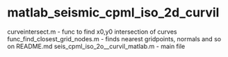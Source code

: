 # matlab_seismic_cpml_iso_2d_curvil
curveintersect.m - func to find x0,y0 intersection of curves
func_find_closest_grid_nodes.m - finds nearest gridpoints, normals and so on
README.md
seis_cpml_iso_2o__curvil_matlab.m - main file


